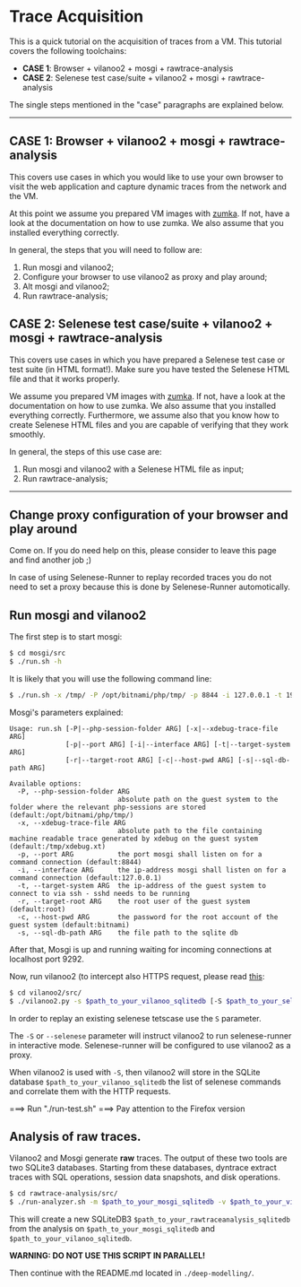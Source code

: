 # Trace Acquisition

This is a quick tutorial on the acquisition of traces from a VM. This tutorial
covers the following toolchains:

 * **CASE 1**: Browser + vilanoo2 + mosgi + rawtrace-analysis
 * **CASE 2**: Selenese test case/suite + vilanoo2 + mosgi + rawtrace-analysis

The single steps mentioned in the "case" paragraphs are explained below.

---

## CASE 1: Browser + vilanoo2 + mosgi + rawtrace-analysis

This covers use cases in which you would like to use your own browser to visit
the web application and capture dynamic traces from the network and the VM.

At this point we assume you prepared VM images with [zumka](zumka/README.md). 
If not, have a look at the documentation on how to use zumka. We also assume
that you installed everything correctly.

In general, the steps that you will need to follow are:

 1. Run mosgi and vilanoo2;
 2. Configure your browser to use vilanoo2 as proxy and play around;
 3. Alt mosgi and vilanoo2;
 4. Run rawtrace-analysis;

## CASE 2: Selenese test case/suite + vilanoo2 + mosgi + rawtrace-analysis

This covers use cases in which you have prepared a Selenese test case or test 
suite (in HTML format!). Make sure you have tested the Selenese HTML file and
that it works properly.

We assume you prepared VM images with [zumka](zumka/README.md). If not, have a 
look at the documentation on how to use zumka. We also assume that you installed 
everything correctly. Furthermore, we assume also that you know how to create
Selenese HTML files and you are capable of verifying that they work smoothly.

In general, the steps of this use case are:

 1. Run mosgi and vilanoo2 with a Selenese HTML file as input;
 2. Run rawtrace-analysis;

---

## Change proxy configuration of your browser and play around

Come on. If you do need help on this, please consider to leave this page and
find another job ;)

In case of using Selenese-Runner to replay recorded traces you do not need to set a proxy because this is done by Selenese-Runner automotically. 

## Run mosgi and vilanoo2

The first step is to start mosgi: 

```bash
$ cd mosgi/src
$ ./run.sh -h
```

It is likely that you will use the following command line:

```bash
$ ./run.sh -x /tmp/ -P /opt/bitnami/php/tmp/ -p 8844 -i 127.0.0.1 -t 192.168.56.101 -r root -c bitnami -s $path_to_your_mosgi_sqlitedb
```

Mosgi's parameters explained:
```
Usage: run.sh [-P|--php-session-folder ARG] [-x|--xdebug-trace-file ARG]
              [-p|--port ARG] [-i|--interface ARG] [-t|--target-system ARG]
              [-r|--target-root ARG] [-c|--host-pwd ARG] [-s|--sql-db-path ARG]

Available options:
  -P, --php-session-folder ARG
                           absolute path on the guest system to the folder where the relevant php-sessions are stored (default:/opt/bitnami/php/tmp/)
  -x, --xdebug-trace-file ARG
                           absolute path to the file containing machine readable trace generated by xdebug on the guest system (default:/tmp/xdebug.xt)
  -p, --port ARG           the port mosgi shall listen on for a command connection (default:8844)
  -i, --interface ARG      the ip-address mosgi shall listen on for a command connection (default:127.0.0.1)
  -t, --target-system ARG  the ip-address of the guest system to connect to via ssh - sshd needs to be running
  -r, --target-root ARG    the root user of the guest system (default:root)
  -c, --host-pwd ARG       the password for the root account of the guest system (default:bitnami)
  -s, --sql-db-path ARG    the file path to the sqlite db
```

After that, Mosgi is up and running waiting for incoming connections at 
localhost port 9292. 

Now, run vilanoo2 (to intercept also HTTPS request, please read 
[this](vilanoo2/src/README.md):

```bash
$ cd vilanoo2/src/
$ ./vilanoo2.py -s $path_to_your_vilanoo_sqlitedb [-S $path_to_your_selenese_testcase] -M $ip_of_mosgi_host (usually localhost) -P $port_mosgi_listening_on (usually 9292)
```

In order to replay an existing selenese tetscase use the `S` parameter.

The `-S` or `--selenese` parameter will instruct vilanoo2 to run selenese-runner
in interactive mode. Selenese-runner will be configured to use vilanoo2 as a proxy.

When vilanoo2 is used with `-S`, then vilanoo2 will store in the
SQLite database `$path_to_your_vilanoo_sqlitedb` the list of selenese commands 
and correlate them with the HTTP requests. 


===> Run "./run-test.sh"
===> Pay attention to the Firefox version

## Analysis of raw traces.

Vilanoo2 and Mosgi generate **raw** traces. The output of these two tools are 
two SQLite3 databases. Starting from these databases, dyntrace extract traces 
with SQL operations, session data snapshots, and disk operations.

```bash
$ cd rawtrace-analysis/src/
$ ./run-analyzer.sh -m $path_to_your_mosgi_sqlitedb -v $path_to_your_vilanoo_sqlitedb -d $path_to_your_rawtraceanalysis_sqlitedb -S ../../data/DBSchema.sql
```

This will create a new SQLiteDB3 `$path_to_your_rawtraceanalysis_sqlitedb` from 
the analysis on `$path_to_your_mosgi_sqlitedb` and `$path_to_your_vilanoo_sqlitedb`.


**WARNING: DO NOT USE THIS SCRIPT IN PARALLEL!**

Then continue with the README.md located in `./deep-modelling/`.
